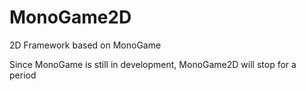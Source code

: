 MonoGame2D
==========

2D Framework based on MonoGame

Since MonoGame is still in development, MonoGame2D will stop for a period